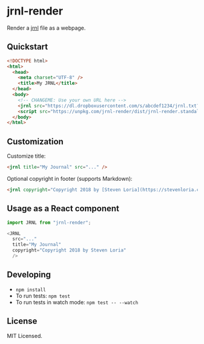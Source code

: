 # jrnl-render

<!-- [![Current Version](https://img.shields.io/npm/v/jrnl-render.svg)](https://www.npmjs.org/package/jrnl-render) -->
<!-- [![Build Status](https://travis-ci.org/sloria/jrnl-render.svg?branch=master)](https://travis-ci.org/sloria/jrnl-render) -->
<!-- [![Greenkeeper badge](https://badges.greenkeeper.io/sloria/jrnl-render.svg)](https://greenkeeper.io/) -->
<!-- [![code style: prettier](https://img.shields.io/badge/code_style-prettier-ff69b4.svg?style=flat-square)](https://github.com/prettier/prettier) -->

Render a [jrnl](http://jrnl.sh) file as a webpage.

## Quickstart

```html
<!DOCTYPE html>
<html>
  <head>
    <meta charset="UTF-8" />
    <title>My JRNL</title>
  </head>
  <body>
    <!-- CHANGEME: Use your own URL here -->
    <jrnl src="https://dl.dropboxusercontent.com/s/abcdef1234/jrnl.txt?dl=0" />
    <script src="https://unpkg.com/jrnl-render/dist/jrnl-render.standalone.min.js"></script>
  </body>
</html>
```

## Customization

Customize title:

```html
<jrnl title="My Journal" src="..." />
```

Optional copyright in footer (supports Markdown):

```html
<jrnl copyright="Copyright 2018 by [Steven Loria](https://stevenloria.com)" src="..." />
```

## Usage as a React component

```javascript
import JRNL from "jrnl-render";

<JRNL
  src="..."
  title="My Journal"
  copyright="Copyright 2018 by Steven Loria"
  />
```

## Developing

* `npm install`
* To run tests: `npm test`
* To run tests in watch mode: `npm test -- --watch`

## License

MIT Licensed.
